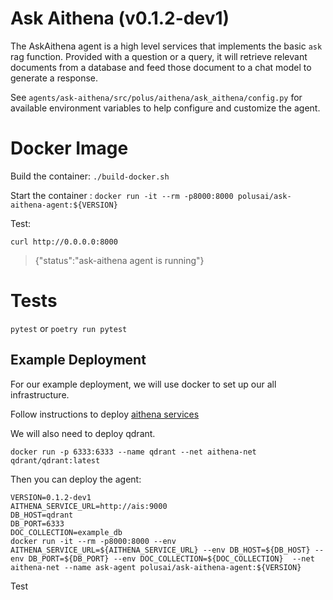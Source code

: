 # Ask Aithena (v0.1.2-dev1)

The AskAithena agent is a high level services that implements the basic `ask` rag function.
Provided with a question or a query, it will retrieve relevant documents from a database
and feed those document to a chat model to generate a response.

See `agents/ask-aithena/src/polus/aithena/ask_aithena/config.py` for available environment variables
to help configure and customize the agent.

# Docker Image

Build the container:
`./build-docker.sh`

Start the container :
`docker run -it --rm -p8000:8000 polusai/ask-aithena-agent:${VERSION}`

Test:

`curl http://0.0.0.0:8000`

> {"status":"ask-aithena agent is running"}

# Tests

`pytest` or `poetry run pytest`

## Example Deployment

For our example deployment, we will use docker to set up our all infrastructure.

Follow instructions to deploy [aithena services](../../services/aithena-services/README.md#example-deployment)

We will also need to deploy qdrant.

`docker run -p 6333:6333 --name qdrant --net aithena-net qdrant/qdrant:latest`

Then you can deploy the agent:

```shell
VERSION=0.1.2-dev1
AITHENA_SERVICE_URL=http://ais:9000
DB_HOST=qdrant
DB_PORT=6333
DOC_COLLECTION=example_db
docker run -it --rm -p8000:8000 --env AITHENA_SERVICE_URL=${AITHENA_SERVICE_URL} --env DB_HOST=${DB_HOST} --env DB_PORT=${DB_PORT} --env DOC_COLLECTION=${DOC_COLLECTION}  --net aithena-net --name ask-agent polusai/ask-aithena-agent:${VERSION}
```

Test




